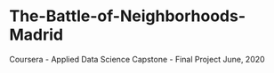 # The-Battle-of-Neighborhoods-Madrid
Coursera - Applied Data Science Capstone - Final Project
June, 2020
